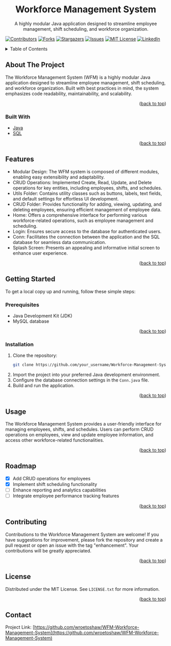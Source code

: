 <!-- Workforce Management System -->

# <div align="center">Workforce Management System</div>
<p align="center">A highly modular Java application designed to streamline employee management, shift scheduling, and workforce organization.</p>

[![Contributors][contributors-shield]][contributors-url]
[![Forks][forks-shield]][forks-url]
[![Stargazers][stars-shield]][stars-url]
[![Issues][issues-shield]][issues-url]
[![MIT License][license-shield]][license-url]
[![LinkedIn][linkedin-shield]][linkedin-url]

<details>
  <summary>Table of Contents</summary>
  <ol>
    <li>
      <a href="#about-the-project">About The Project</a>
      <ul>
        <li><a href="#built-with">Built With</a></li>
      </ul>
    </li>
    <li>
      <a href="#getting-started">Getting Started</a>
      <ul>
        <li><a href="#prerequisites">Prerequisites</a></li>
        <li><a href="#installation">Installation</a></li>
      </ul>
    </li>
    <li><a href="#usage">Usage</a></li>
    <li><a href="#roadmap">Roadmap</a></li>
    <li><a href="#contributing">Contributing</a></li>
    <li><a href="#license">License</a></li>
    <li><a href="#contact">Contact</a></li>
  </ol>
</details>




## About The Project

The Workforce Management System (WFM) is a highly modular Java application designed to streamline employee management, shift scheduling, and workforce organization. Built with best practices in mind, the system emphasizes code readability, maintainability, and scalability.

<p align="right">(<a href="#readme-top">back to top</a>)</p>

### Built With

- [Java][Java-url]
- [SQL][Sql-url]

<p align="right">(<a href="#readme-top">back to top</a>)</p>

## Features

- Modular Design: The WFM system is composed of different modules, enabling easy extensibility and adaptability.
- CRUD Operations: Implemented Create, Read, Update, and Delete operations for key entities, including employees, shifts, and schedules.
- Utils Folder: Contains utility classes such as buttons, labels, text fields, and default settings for effortless UI development.
- CRUD Folder: Provides functionality for adding, viewing, updating, and deleting employees, ensuring efficient management of employee data.
- Home: Offers a comprehensive interface for performing various workforce-related operations, such as employee management and scheduling.
- Login: Ensures secure access to the database for authenticated users.
- Conn: Facilitates the connection between the application and the SQL database for seamless data communication.
- Splash Screen: Presents an appealing and informative initial screen to enhance user experience.

<p align="right">(<a href="#readme-top">back to top</a>)</p>

## Getting Started

To get a local copy up and running, follow these simple steps:

### Prerequisites

- Java Development Kit (JDK)
- MySQL database

<p align="right">(<a href="#readme-top">back to top</a>)</p>

### Installation

1. Clone the repository:
   ```sh
   git clone https://github.com/your_username/Workforce-Management-System.git
   ```
2. Import the project into your preferred Java development environment.
3. Configure the database connection settings in the `Conn.java` file.
4. Build and run the application.

<p align="right">(<a href="#readme-top">back to top</a>)</p>

## Usage

The Workforce Management System provides a user-friendly interface for managing employees, shifts, and schedules. Users can perform CRUD operations on employees, view and update employee information, and access other workforce-related functionalities.

<p align="right">(<a href="#readme-top">back to top</a>)</p>

## Roadmap

- [x] Add CRUD operations for employees
- [x] Implement shift scheduling functionality
- [ ] Enhance reporting and analytics capabilities
- [ ] Integrate employee performance tracking features

<p align="right">(<a href="#readme-top">back to top</a>)</p>

## Contributing

Contributions to the Workforce Management System are welcome! If you have suggestions for improvement, please fork the repository and create a pull request or open an issue with the tag "enhancement". Your contributions will be greatly appreciated.

<p align="right">(<a href="#readme-top">back to top</a>)</p>

## License

Distributed under the MIT License. See `LICENSE.txt` for more information.

<p align="right">(<a href="#readme-top">back to top</a>)</p>

## Contact

Project Link: [https://github.com/wroetoshaw/WFM-Workforce-Management-System](https://github.com/wroetoshaw/WFM-Workforce-Management-System)

<!-- MARKDOWN LINKS & IMAGES -->
<!-- https://www.markdownguide.org/basic-syntax/#reference-style-links -->
[contributors-shield]: https://img.shields.io/github/contributors/wroetoshaw/WFM-Workforce-Management-System.svg?style=for-the-badge
[contributors-url]: https://github.com/wroetoshaw/WFM-Workforce-Management-System/graphs/contributors
[forks-shield]: https://img.shields.io/github/forks/wroetoshaw/WFM-Workforce-Management-System.svg?style=for-the-badge
[forks-url]: https://github.com/wroetoshaw/WFM-Workforce-Management-System/network/members
[stars-shield]: https://img.shields.io/github/stars/wroetoshaw/WFM-Workforce-Management-System.svg?style=for-the-badge
[stars-url]: https://github.com/wroetoshaw/WFM-Workforce-Management-System/stargazers
[issues-shield]: https://img.shields.io/github/issues/wroetoshaw/WFM-Workforce-Management-System.svg?style=for-the-badge
[issues-url]: https://github.com/wroetoshaw/WFM-Workforce-Management-System/issues
[license-shield]: https://img.shields.io/github/license/wroetoshaw/WFM-Workforce-Management-System.svg?style=for-the-badge
[license-url]: https://github.com/wroetoshaw/WFM-Workforce-Management-System/blob/master/license.txt
[linkedin-shield]: https://img.shields.io/badge/-LinkedIn-black.svg?style=for-the-badge&logo=linkedin&colorB=555
[linkedin-url]: https://www.linkedin.com/in/gopagonikarthik/
[Java]: https://img.shields.io/badge/Java-007396?style=for-the-badge&logo=java&logoColor=white
[Java-url]: https://java.com/
[SQL]: https://img.shields.io/badge/SQL-007396?style=for-the-badge&logo=java&logoColor=white
[Sql-url]: https://en.wikipedia
